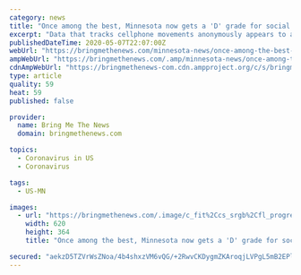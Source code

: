 ```yaml
---
category: news
title: "Once among the best, Minnesota now gets a 'D' grade for social distancing"
excerpt: "Data that tracks cellphone movements anonymously appears to affirm the anecdotal evidence that Minnesotans aren't social distancing as much as they were. Around six weeks ago, Minnesota was among the few states with an \"A\" grade for social distancing,"
publishedDateTime: 2020-05-07T22:07:00Z
webUrl: "https://bringmethenews.com/minnesota-news/once-among-the-best-minnesota-now-gets-a-d-grade-for-social-distancing"
ampWebUrl: "https://bringmethenews.com/.amp/minnesota-news/once-among-the-best-minnesota-now-gets-a-d-grade-for-social-distancing"
cdnAmpWebUrl: "https://bringmethenews-com.cdn.ampproject.org/c/s/bringmethenews.com/.amp/minnesota-news/once-among-the-best-minnesota-now-gets-a-d-grade-for-social-distancing"
type: article
quality: 59
heat: 59
published: false

provider:
  name: Bring Me The News
  domain: bringmethenews.com

topics:
  - Coronavirus in US
  - Coronavirus

tags:
  - US-MN

images:
  - url: "https://bringmethenews.com/.image/c_fit%2Ccs_srgb%2Cfl_progressive%2Cq_auto:good%2Cw_620/MTcyMzg2NTM4Mzc2NjY4OTIx/screen-shot-2020-05-07-at-10426-pm.jpg"
    width: 620
    height: 364
    title: "Once among the best, Minnesota now gets a 'D' grade for social distancing"

secured: "aekzD5TZVrWsZNoa/4b4shxzVM6vQG/+2RwvCKDygmZKAroqjLVPgL5mB2EPlPfywM3hqbfmOEnfRmfk7mADFLCuYt8s5F7octD2MJ7Mz+CLu0sTMy2RKTgoC9XpXpCUplgDRwcaPHKpQDDAXm0vdx1T8B7UsVkJez6/B69pXgR3xVQJLEFVcHjjpLnFm80hUu27OCQJa+4/xfvNB0871UG9AskicwZYefQ5HdY3LsNp7xbvyRrlZYYCbq85GWDIDm6pr48D4r3ttAHS9GgzVquqweiiun11VThOe+biqT2frLfhdv51QZ+pzMhWEj1f;8NeZZ9vRKgvA6owpE2zyzA=="
---
```


